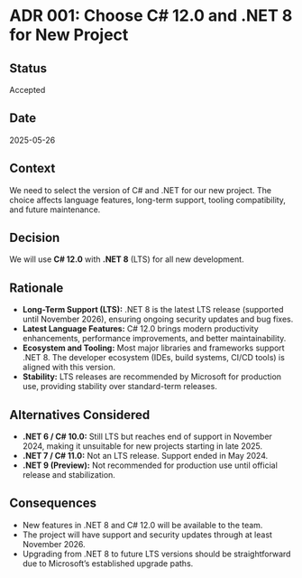 # ADR 001: Choose C# 12.0 and .NET 8 for New Project

## Status

Accepted

## Date

2025-05-26

## Context

We need to select the version of C# and .NET for our new project. The choice affects language features, long-term support, tooling compatibility, and future maintenance.

## Decision

We will use **C# 12.0** with **.NET 8** (LTS) for all new development.

## Rationale

* **Long-Term Support (LTS):** .NET 8 is the latest LTS release (supported until November 2026), ensuring ongoing security updates and bug fixes.
* **Latest Language Features:** C# 12.0 brings modern productivity enhancements, performance improvements, and better maintainability.
* **Ecosystem and Tooling:** Most major libraries and frameworks support .NET 8. The developer ecosystem (IDEs, build systems, CI/CD tools) is aligned with this version.
* **Stability:** LTS releases are recommended by Microsoft for production use, providing stability over standard-term releases.

## Alternatives Considered

* **.NET 6 / C# 10.0:** Still LTS but reaches end of support in November 2024, making it unsuitable for new projects starting in late 2025.
* **.NET 7 / C# 11.0:** Not an LTS release. Support ended in May 2024.
* **.NET 9 (Preview):** Not recommended for production use until official release and stabilization.

## Consequences

* New features in .NET 8 and C# 12.0 will be available to the team.
* The project will have support and security updates through at least November 2026.
* Upgrading from .NET 8 to future LTS versions should be straightforward due to Microsoft’s established upgrade paths.
